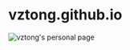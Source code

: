# vztong.github.io
![vztong's personal page](https://github.com/user-attachments/assets/610cb3a5-d15d-4cb8-a5ac-0061669dc22e)
